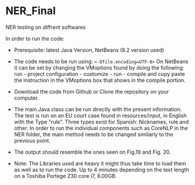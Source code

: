# NER_Final
NER testing on diffrent softwares

In order to run the code:
* Prerequisite: latest Java Version, NetBeans (8.2 version used)
* The code needs to be run using: `<-Dfile.encoding=UTF-8>` On NetBeans it can be set by changing the VMoptions found by doing the following: run - project configuration - customize - run - compile and copy paste the instruction in the VMoptions box that shows in the compile portion.
* Download the code from Github or Clone the repository on your computer.
* The main.Java class can be run directly with the present information. The test is run on an EU court case found in resources/input, in English with the Type "rule". Three types exist for Spanish: Nicknames, rule and other. 
In order to run the individual components such as CoreNLP in the NER folder, the main method needs to be changed similarly to the previous point.
* The output should resemble the ones seen on Fig.19 and Fig. 20. 

* Note: The Libraries used are heavy it might thus take time to load them as well as to run the code. Up to 4 minutes depending on the text length on a Toshiba Portege Z30 core i7, 8.00GB.
